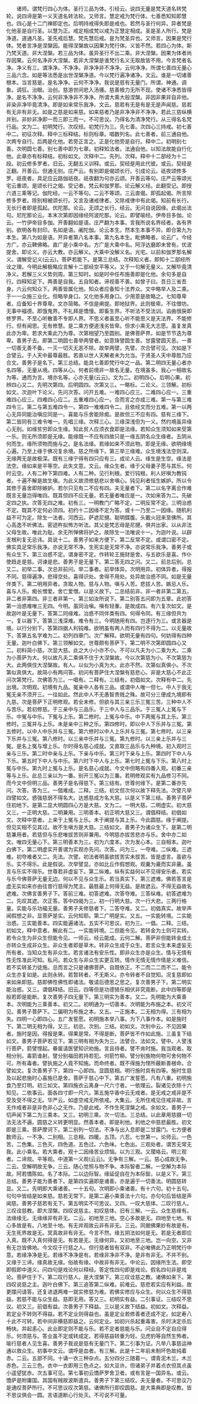 <!-- { "loadSidebar": true } -->
　　诸师。谓梵行四心为体。圣行三品为体。引经云。说四无量是梵天道名转梵轮。说四谛是第一义天道名转法轮。又师言。慧定戒为梵行体。七善悉知知即慧也。四心是十二门禅即定也。后明持戒得失即是戒也。若然与圣行何异。异者梵是化他圣是自行圣。以慧为正。戒定相成梵以戒为正慧定相成。圣是圣人所行。梵是净道。道通凡圣。圣先戒后慧。梵先慧后戒。是为梵圣异也。又师言。因果是梵行体。梵者言净是涅槃因。能得涅槃故以因果为梵行体。义皆不然。若四心为体。斯乃梵天道。非大涅槃。若三品为体。虽异圣行不出二乘。非大涅槃。因果为体者尚存因果。云何名净非大涅槃。若非大涅槃是谁梵行名义无取故皆不用。今言梵者名净。净义有三。谓净净。不净净。非净净非不净净。云何净净。所谓七善四无量心三品六念。如是等法悉是出世涅槃净道。今以梵行遍净诸净。文云。谁是一切诸善根本。当言慈是。是名净净。云何不净净。我说是慈有无量门。所谓。神通。调象。调狂。治眼。治创。慈游世间悲入汤镬。慈善根力无所不现。使诸不净悉皆得净。是名不净净。云何非净净非不净净。所谓大乘大般涅槃。非因非果非自非他。非染非净毕竟清净。即是如来常乐我净。文云。慈若有无是有是无是声闻慈。慈若有无非有非无。如是之慈是如来慈。如来慈者乃是非净净非不净净。若此三慈纵横并别。非妙非净即一而三即三而一。不可思议。乃得名为清净梵行。从三得名名梵行品。文为二。初明梵行。次叹经。初梵行为三。先七善。次四心三持戒。初七善中二。初征次释。释中三标释结。标则标章。唱数列名。此七善者。前三通自他。次两专自行。后两是化他。若旁正言之。正是化他旁是自行。释中二。初明别七善。次明圆七善。别七善中即为七章。初释知法者。法通自他。以知法故能自行化他。此章亦有标释结。初标如文。次释中二。先列。次释。释中十二部经为十二段。初云修多罗者。旧云。无翻五义训释。或云。契经是用此代彼。或云。契经是正翻。开善云。但通无别。庄严云。有别即是偈颂长行。引成论云。祇夜颂修多罗。祇夜者。具足应云路伽祇夜。祇夜翻为句亦云颂。开善云等句。庄严云等颂光宅云重颂。是颂长行之偈。受记者。梵云和伽罗那。论云解义经。此翻受记。即授六道三乘等记。伽陀经。一云不等句。二云不等颂。三云直偈。即孤起偈。所言除修多罗者。除别相被颂长行。又言及诸戒律者。又除戒律中有此偈。知前有长行。无长行者即是孤起。优陀那。论云。无颂之长行。经云。无问自说因缘。此偈出法句。尼陀那论云。本末次第即因缘经阿波陀那。论云。即譬喻经。伊帝目多伽。论云。一竹伊帝目多伽。开善翻如是语。庄严翻为本事。言我所说名界经者。各有界别。欲明各有封印。名如是语。阇陀伽。论云本生。然本生本事不异。即合第九为本生。第八为如是语。开异者第八名本事。第九名本生。毗佛略者。论云广。今经方广。亦云鞞佛略。直广是小乘中名。方广是大乘中名。阿浮达磨即未曾有。优波提舍。即论义。亦云大教。亦云解义。大乘中没解义名。光宅。以前和伽罗那名解义。谓解受记义(云云)。菩萨若能下。是第三总结。次释知义者。即知十二部经所诠之理。今明此解极略应言解十二部经空平等义。又于一句解无量义。又解毕竟清净义。若解三义义势则周。第三知时。如是时中任布施善即是化他。余句多是自行。四释知足下。两善是自我。五自知者。谛视善不善。如曾子曰。吾日三省吾身。六云何知众下。两善皆属化他。知众者应备知十法界众。文中略举人及二乘。于一一众施三业化。但略举身口。又化他多用身口。少用意是故略之。七知尊卑者。应备知十界尊卑。文亦简略。不信是阐提。即地狱界。此则极卑。不往僧坊。无事中福德。即饿鬼界。不礼拜是憍慢。即畜生界。不听法不受法训。谄曲很戾即修罗界。不至心听散善不专即人界。不思义者虽至心听不能思义是天法界。不能修行。但有闻思。无有修慧。是二乘方便道浅劣皆卑。但求小乘无大志愿。虽复发真此亦为卑。若求大乘此乃为尊。次第相望乃至圆别。是佛菩萨界。如是节节迭为尊卑。善男子去。即第二明圆七善举两譬者。如意珠譬圆生善。甘露譬圆灭恶。一善一切善无善不备。一灭一切灭无恶不除。故举两譬。先譬。次合譬可见。次如是下合譬云。于人天中最尊最胜。若直以世人天解者未为允当。于贤圣人天中尊胜乃应合文。善男子是名下。第三总结。能具七善即梵行中之一品。第二明四无量心者亦名四等。无量从境。四等从心。何者前境非一故名无量。在境虽多。我心一相故名为等。通而为言。境亦名等。心亦无量(云云)。文为二。初明四心。后明心果。初辨四心又二。先明次第四。后明圆四。次第又三。一略标。二论义。三领解。初标如文。次迦叶下论义。先问次答。问开五难。一难四心应三。二难四心应一。三重难四心应三。四难四心应二。五重难四心应一。合而言之亦成三难。第一与第三难四令三。第二与第五难四令一。第四一难难四令二。且依经文而分五难。第一以两心无异同能治嗔应同是一。喜能与乐舍能除痴。是故但三不应有四。慈有三缘下。第二皆同有三难令唯一。先唱三缘。次释三心。三缘深浅但为一义。然约境虽异缘心无别。如缘贫穷即众生缘。知此贫人应须衣食即是法缘。若知众生须知如来受第一乐。则无所须即是无缘。能缘既一不应有四故只是一缘五阴名众生缘者。五阴从何而生。缘所须物而施与之。是名法缘。若缘如来不须此物。即是无缘。欲明缘境心遍。乃至上缘于佛况复余境。慈之所缘下。第三举三缘难。众生境浅法空则深。无缘两无是故极深。既有三缘宁得有四只应有三。成论人云。缘生是生空。缘法是法空。缘如来是平等空。此失文意。文云。缘众生者。缘于父母妻子愿与其乐。何时云空。人有二种下第四难。人有二种。见行利根。爱行钝根。利人好嗔为教钝者。十遍不解是故生嗔。为此义故须修慈悲以舍嗔心。钝见利者恒生嫉妒。所以令其修于喜舍即除嫉妒。若尔只见有二不应有四。夫无量者下。第二以名字离合作难既言无量岂得唯四。既其但四不应无量。若无量者唯应是一。次如来答为二。先破定四之执。次答无四之难。初有三。一明教门广略不定。二明反常不定。三明治惑不定。既其不定何必须四。初约十二因缘不定为答。或十一乃至二一因缘。随机利益不可为定。除生一法者。河西云。萨遮尼揵。聪明鍱腹。头戴火冠来至佛所。其心高逸不听佛法。密迹杵拟怖方听法。其父是梵志母是尼揵。俱共出家。以从非法父母生故。唯此为耻。余无所惮佛将护之。故除生一法唯说十一。为迦叶说。以辟支根利复无忌讳。具说十二。善男子如来方便下。第二反常不定。或谓口密不定。佛实具足常乐我净。亦说无常不净。生死实是无常不净。亦说常乐我净。善男子或有众生下。第三治惑不定。谓身密不定。作转轮王施财是舍。与五欲乐是喜。作仆使趋走是慈。诃谏是悲。善男子是无量下。第二答无四之问。又二。前总后别。总又二。初举二事。次总非前问。举二事者。前举体异。次明用异。初体异者。得报不同。慈得遍净。悲得空处。喜得识处。舍得不用处。处异故治惑不同。如是无量伴类下。第二明用异者。贪取人物。慈与人物。嗔与人苦。悲拔人苦。嫉忌人乐。喜与人乐。痴长憎爱。舍亡爱憎。以是义故下。二总结前非。非一者非第二第五。非二者非第四。非三者非第一。第三如汝所说下。第二别答五问即为五章。此初答第一治惑难唯三无四。今明。虽同治嗔。嗔有轻重。是故成四。有六复次如文。是故迦叶是无量下。答第二同缘难。治惑不同伴类有四。何得令同。有三缘但共为一。复以器下。答第三浅深难。难令有三。今明随用有四。岂逐行为三。或言器是境。以行分别下。答第四据人利钝难。欲明虽有两人而有四行不得为二。以无量故下。答第五名字难为二。初列四章门。次广解释。欲明无量有四句。何妨得有四种无量。迦叶白佛下。第三领解如文。世尊颇有菩萨下。第二明不次第即圆四心又二。初料简小慈。次显大慈。此之大小小亦不小。不可以凡夫为小二乘为大。二乘为小菩萨为大。何以故凡夫二乘俱不住于大涅槃故。今以次第慈为小。不次第慈为大。此两俱住大涅槃故。有人。以似为小真为大。此亦不然。次第似真俱小。不次第似真俱大。故简小有两问答。初问有菩萨住大涅槃有慈悲心。非是大慈心不此正问次第梵行。次佛答为三。一唱有。二释有。三结有。初倡如文。次释有中二。先出境。次明观。初境有九品。冤亲中人各有三品。或谓中人唯一但七。中人于我无冤无亲不须开三。一往如此。然此中人不无愚智贵贱之殊。故可分三便成九境即有九慈。次是菩萨下正明修观。若全未修。但欲与其三亲三乐三冤三苦。三种中人不与苦乐。若初修慈。于三亲中与三品乐。于三中人与三品乐。于三冤人上冤与下乐。中冤与中乐。下冤与上乐。第二修时。上冤与中乐。中下两冤与其上乐。第三修时。三冤并与上乐。未是亲中三种之乐。第四修时。即以中人下乐并与三冤。第五修时。以中人中乐并与三冤。第六修时以中人上乐并与三冤。第七修时。以三亲下乐并与三冤。第八修时。以三亲中乐并与三冤。第九修时。以三亲上乐并与三冤。是名上冤与增上乐。尔时得名慈心成就。又直取三品乐与九种境。初入观时三亲与三乐。第二时中亲与上乐。下亲与中乐。第三时下亲与上乐。第四时下中人与下乐。第五时下中人与中乐。第六时下中人与上乐。第七时上冤与下乐。第八时上冤与中乐。第九时上冤与上乐。是名慈心成就。今文中但略有四番入观。初番三亲等与上乐。此总三亲以为一番。别开三冤以为三番。若明修观实有九品修习不同。而今文中但明三品。善男子是名得慈下。第三结有。世尊何缘下。是第二番亦先问。次答。答为三。一倡难成。二释。三结。初文但次何以故下释先法。次譬凡举四譬如文。惑强慈弱不得名大。达惑慈成方名大慈。以是义下第三结。善男子菩萨住初地下。是第二显大明圆四心方是大慈。文为二。一明大慈。二明虚实。初大慈又三。一正明大慈。二明兼用。三明善本。初正明大慈又三。谓倡释结。初倡如文。次释中意者。上来于上冤与上乐。未于阐提与其上乐。今此圆慈。缘于阐提。但见实相不见其过。故不生嗔方是大慈。三结如文。善男子为诸众生下。是第二明慈兼用者。若慈但与乐悲唯拔苦则非兼用。今明慈亦拔苦悲亦与乐。舍中亦二如文。唯四无量心下。第三明善本为三。初为六度本。次为发心本。三自相本。迦叶白佛下。第二明虚实开善谓为实观亦先问。次答。问为三。一夺难。二纵难。三遮难。初夺难者又二。先法。次譬。初法者明虽欲拔苦实未拔苦。皆是虚言。虽欲与乐。实不得乐。此是假说。次举譬显。亦如比丘作假想观。观羹为薉而实非薉。虽言与乐实不得乐。世尊若非虚妄下。第二纵难。纵有实益何以不见得安乐者。若实与乐今佛菩萨无量无边。何以不见与众生乐。若当真实下。第三遮难。佛若答言是虚无实如来亦由往昔行慈得为梵主。最胜最上何得无益。是故遮云。不得无益故名遮难。次佛言善男子下。答前三难。初答遮难。次答夺难。三答纵难。初答遮难为二。先叹其遮。次正答。答中四偈为三。初一行明大慈。次一行大悲。三两行格量。实能与乐功福无量。善男子夫修慈者下。二答夺难。又二。初倡真实。故举声闻假想之非。显菩萨是实。云何知耶。第二广明是实。又五。一实能转境。二实能治惑。三实能善本。四实能遍诸法。五实不可思议。初为三。一倡。二释。三结。初如文。释中意者。解此有二。一实能转境。二但能令见。若转金为土则可实转。若令众生为非众生但能令见。一师云。经云能成。云何二解。菩萨非但能转金成土亦转众生成非众生。非众生者即是草木。转非众生成于众生。若言众生本来虚妄无所有者。当知众生有非众生。若言诸法有安乐性。即非众生亦是众生。情与无情有性无性准此可知。私问。若众生与非众生实更互转。情作无情无情作情是义难信。若不实转圣力徒施。总而言之只是诸佛菩萨。自既依正。不二而二二而不二。能令众生亦复如是。此则永转。若暂转者。不无斯义。亦令转者不自觉知。况复慈即如来如来即慈。慈即佛性佛性即诸法。敬请后德思之思之。复次善男子下。第二明实能治惑。又三。谓倡释结。旧云。四等但是功德猗乐相伏非究竟断。此中四等即是般若即是能断。复次善男子四无量下。第三明实为善本。又二。先明能为大乘善本。次明能为三乘善本。初又二。初明通为一切善本。次明能为布施之本。初文可见。善男子菩萨下。二偏明为布施之本。又五。一正施本。二无相为得。三有相为失。四明一心即四心。五广发誓愿。初明施本举八事。为下八事作本。如是施时下。第二明无相为得。又三。初总。次别。三结。初如文。次别中云。不见因果者。施时是因。得报是果。得果是常。不得是断。菩萨皆不作如此施。三虽复下结如文。善男子菩萨若见下。第三明有相为失为三。法譬合。法如文。譬中。人譬浅行菩萨。箭譬悭起。眷属请医譬知识劝施。言且待者。譬不肯时施。我当观者。取相分别。毒箭谁射。譬分别福田若持若犯。何箭竹柳。譬分别施物何物可舍何物不可。所有毒者。譬执施之人竟不知施。而命终者。既不得施为悭所蔽断善根命。合譬如文。复次善男子下。第四一心即四。显圆慈相。明行施时具有四等。施时生慈及以起悲施时心喜施已是舍。菩萨于慈心中下。第五广发誓愿。凡有八重。初明施食乃至灯明。初三如文。第四施衣云离身一尺六寸者。一依理云。裂诸见衣除十六知见。二依事云。面各四寸即一尺六。第五施华香中云无戒者。是无戒之戒非是不受及受不得之无。华严云。如虚空戒无所依戒。大集云。无所住戒见住戒非故。言无作戒者非是非色非心之无作。乃是此戒。不作生死涅槃之戒。余如文。善男子一切声闻下第二为三乘本。又三。初明三乘。次一切法。三总结。以此章用慈摄一切法无法不遍。圆慈之义转更明显。然善本者。即是利他。利他之中慈悲最胜。初文即是三乘。菩萨摩诃下。第二别列一切法。不净与出入息即是二甘露门。七方便者数师云。一不净。二别相。三总相。四暖。五顶。六忍。七世第一。论师云。一色苦。二色集。三色灭。四色道。五色过。六色味。七色出。三观处者。谓苦无常无我。此小乘名。若大乘者。观十二因缘苦业烦恼。以为三观。又璎珞云。明三观者。二谛观。平等观。中道第一义观(云云)。无争有三解。一云。慈心成故无争。二云。空解明故无争。三云。随心觉照与物不争。本际智者二解。一空解为本际故。阿若憍陈如。名了本际。二以边际智。缘延促自在为本际智。以是义下。第三总结。善男子能为善者下。是第四实遍即是诸善。亦是遍于一切善法。明圆慈转显。又二。先明即大乘诸善。一十五句。次明即小乘诸善。有十六句。初十五句。句句中皆结是如来慈。慈若无常下。是第二遍小乘善法十六句。亦句句后皆结是声闻慈。善男子慈若有无下。第五明实不可思议。又四。一叹大慈体。二叹行慈人。三叹诠慈教。即大涅槃。四叹说慈主。初叹慈体。旧有三解。一云。众生慈缘有。法缘缘无。无缘缘非有非无。二云。初地至三地。空心多故是无。四地至七地。有心多故是有。八地至十地。有无并观故云非有非无。三云。同据佛果妙有故是有。无生死界故是无。冥真故非有非无。今言不然。缘五阴法如何是无。若是无者即应入真。既不入真何得是无。有若是无。无缘何异。又初地至三地。岂一向空。又非有无岂皆佛地。今文叹于行慈之人。但行慈者皆有双非。不必唯佛此乃正明梵行中意。若缘净净是无。若缘不净净是有。若缘非净非不净。是非有非无。不并不别。又缘于三谛。缘真故无缘。俗故有缘。中故非有非无。中论云。因缘所生法。即空即假即中道义。问四句是戏论何以释经。答定性四句即是戏论。假名四句非是戏论。菩萨住于下。第二叹行慈人。是大涅槃下。第三叹诠慈之教。诸佛如来下。第四叹说慈之主。迦叶白佛下。第三追答第二纵难。前难云。慈悲若实应有利益。故更牒问请答。还复进退两难一就实修慈为难。若佛实修应与众生。何以众生不得慈益。若慈不能与众生益。慈即无用。答又三。初明实有益。二引事证。三结叹不思议。初又三。前倡有益。次善男子下释益。三以是义故下结益。初如文。次释益。若定业不转则不得益。若不定业则得益也。虽是定业若修善者还成不定。如定寿八十此不可转。若中间非横慈即益之。云何定业。如初兴杀起重毒害。杀时决定杀后畅快。并起恚心。此业即定则不能与乐。若不定者慈能与乐。问业自不定自应得乐。何须慈与。答业虽不定或转成定。若得慈益转重为轻。见虎豹等自然生怖者。喻行慈者人见生喜。善男子我说是慈有无量门下。第二引事为证。凡举八事慈运神通以救众生。初事中文云。谓呼是血者。有三解。此是十二年前未制坏色故纯着赤。二云。五部不同。十诵一衣三种杂点。五分四分三随着一。谓青泥木兰。木兰赤色。三云三色。衣中一衣即用三色点之。如大豆许。但诸弟子并着点衣但其点虽小遥望犹赤。次五事可见。第七事初云憍萨罗舍卫者。或有言是一国异名。或云。憍萨是附庸国。其国有贼故波斯遣兵。善男子下第三结叹。夫无量者。不可思议乃是通叹菩萨所行。不可思议叹次第慈。诸佛所行即叹圆慈。是大乘典即是叹教。皆不思议俱会一圆。言语道断心行处灭。不可说不可量。
